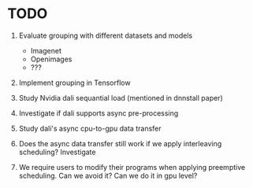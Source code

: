# TODO

1. Evaluate grouping with different datasets and models
     - Imagenet
     - Openimages
     - ???

1. Implement grouping in Tensorflow
2. Study Nvidia dali sequantial load (mentioned in dnnstall paper)
3. Investigate if dali supports async pre-processing
4. Study dali's async cpu-to-gpu data transfer
5. Does the async data transfer still work if we apply interleaving scheduling? Investigate
6. We require users to modify their programs when applying preemptive scheduling. Can we avoid it? Can we do it in gpu level?
